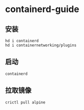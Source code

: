 # containerd-guide

## 安装
```shell
hd i containerd
hd i containernetworking/plugins
```

## 启动
```shell
containerd
```

## 拉取镜像
```shell
crictl pull alpine 
```
